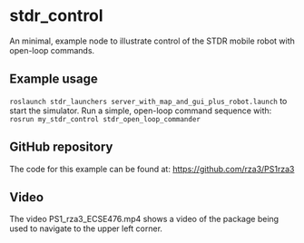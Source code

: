 # stdr_control
An minimal, example node to illustrate control of the STDR mobile robot with open-loop commands.

## Example usage
`roslaunch stdr_launchers server_with_map_and_gui_plus_robot.launch`
to start the simulator.  Run a simple, open-loop command sequence with:
`rosrun my_stdr_control stdr_open_loop_commander`

## GitHub repository
The code for this example can be found at: <https://github.com/rza3/PS1rza3>

## Video
The video PS1\_rza3\_ECSE476.mp4 shows a video of the package being used to navigate to the upper left corner.
